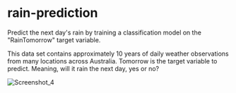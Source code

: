 # rain-prediction
Predict the next day's rain by training a classification model on the "RainTomorrow" target variable.

This data set contains approximately 10 years of daily weather observations from many locations across Australia. Tomorrow is the target variable to predict. Meaning, will it rain the next day, yes or no?

![Screenshot_4](https://user-images.githubusercontent.com/61130170/202219382-6ff2636d-d145-4e6b-a364-585bd230267e.png)
